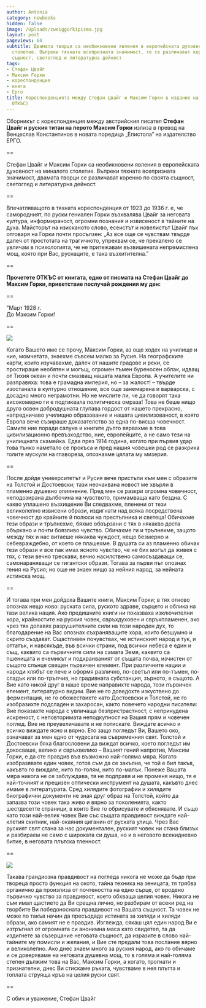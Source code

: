 ```yaml
---
author: Antonia
category: newbooks
hidden: false
image: /Uploads/zweiggorkipisma.jpg
layout: post
pageviews: 64
subtitle: Двамата творци са необикновени явления в европейската духовност на миналото
  столетие. Въпреки тяхната всепризната значимост, те се различават коренно по своята
  същност, светоглед и литературна дейност
tags:
- Стефан Цвайг
- Максим Горки
- кореспонденция
- книга
- Ерго
title: Кореспонденцията между Стефан Цвайг и Максим Горки в издание на "Ерго" (плюс
  ОТКЪС)
---
```


Сборникът с кореспонденция между австрийския писател **Стефан Цвайг **и руския титан на перото** Максим Горки** излиза в превод на Венцеслав Константинов в новата поредица „Епистола“ на издателство ЕРГО.

\==

Стефан Цвайг и Максим Горки са необикновени явления в европейската духовност на миналото столетие. Въпреки тяхната всепризната значимост, двамата творци се различават коренно по своята същност, светоглед и литературна дейност.

\==

Впечатляващото в тяхната кореспонденция от 1923 до 1936 г. е, че самородният, по руски гениален Горки възхвалява Цвайг за неговата култура, информираност, огромни познания и извисеност в тайните на духа. Майсторът на изисканото слово, есеистът и новелистът Цвайг пък отговаря на Горки почти просълзен: „Аз все още се чувствам твърде далеч от простотата на трагичното, упреквам се, че прекалено се увличам в психологията, че не притежавам възвишената непремислена мощ, която при Вас, руснаците, е така възхитителна.”

\==

**Прочетете ОТКЪС от книгата, едно от писмата на Стефан Цвайг до Максим Горки, приветствие послучай рождения му ден:**

\==

"Март 1928 г.\
До Максим Горки!

\==

![](/Uploads/stefanzweig.jpg)

Когато Вашето име се прочу, Максим Горки, аз още ходех на училище и ние, момчетата, знаехме съвсем малко за Русия. На географските карти, които изучавахме, далеч от нашите градове и реки, се простираше необятен и могъщ, огромен тъмен буреносен облак, идващ от Тихия океан и почти смазващ нашата малка Европа. А учителите ни разправяха: това е грамадна империя, но – за жалост! – твърде изостанала в културно отношение, все още занемарена и варварска, с досадно много неграмотни. Но не мислите ли, че да говорят така високомерно ги е подтиквала политическа омраза! Това не беше нищо друго освен добродушната глупава гордост от нашето прекрасно, напредничаво училищно образование и нашата цивилизованост, в която Европа вече съзираше доказателство за една по-висша човечност. Самите ние поради сапуна и книгите дълго вярвахме в това цивилизационно превъзходство, ние, европейците, а не само тези на училищната скамейка. Едва през 1914 година, когато при първия удар това тънко наметало се прокъса и пред нашия човешки род се разкриха голите мускули на главореза, опознахме цялата му мизерия.

\==

После дойде университетът и Русия вече пристъпи към мен с образите на Толстой и Достоевски; тази неочаквана новост ме хвърли в пламенно душевно опиянение. Пред мен се разкри огромна човечност, неподозирана дълбочина на чувството, примамваща като бездна. С какво уплашено възхищение Ви следвахме, пленени от тези великолепно извисени образи, издигнати над всяка посредствена човечност до крайните й полюси на престъпника и светеца! Обичахме тези образи и тръпнехме, бяхме обвързани с тях в някакво доста объркано и почти боязливо чувство. Обичахме ги и тръпнехме, защото между тях и нас витаеше някаква чуждост, нещо безмерно и себевраждебно, от което се плашехме. В душата си аз пламенно обичах тези образи и все пак имах ясното чувство, че не бих могъл да живея с тях, с тези вечно трескави, вечно насилствено самосъздаващи се, самонараняващи се гигантски образи. Тогава за първи път опознах гения на Русия; но още не знаех нищо за нейния народ, за нейната истинска мощ.

\==

И тогава при мен дойдоха Вашите книги, Максим Горки; в тях отново опознах нещо ново: руската сила, руското здраве, сърцето и облика на тази велика нация. Ако предишните книги ни показваха изключителни хора, крайностите на руския човек, свръхдуховен и свръхпламенен, ако чрез тях долавях разрушителните сили на този народен дух, то благодарение на Вас опознах съхраняващите хора, които безшумно и скрито създават. Ощастливен почувствах, че истинският народ и тук, и оттатък, и навсякъде, във всички страни, под всички небеса е един и същ, каквито са първичните сили на самата Земя, каквито са пшеницата и ечемикът и подхранваният от същата почва, изчистен от същото слънце свещен първичен елемент. При различните нации и народи хлябът се пече и оформя различно, по-светъл или по-тъмен, по-сладък или по-тръпчив, но градивната субстанция, зърното, е същото. А Вие като никой друг в наше време направихте народа, този първичен елемент, литературно видим. Вие не го доведохте изкуствено до ферментация, не го обожествихте като Достоевски и Толстой, не го изобразихте подсладен и захаросан, както повечето народни писатели: Вие показахте народа с увличаща безпристрастност, с непринудена искреност, с неповторимата неподкупност на Вашия прям и човечен поглед. Вие не преувеличавате и не потискате. Виждате всичко и всичко виждате ясно и вярно. Ето защо погледът Ви, Вашето око, означават за мен едно от чудесата на съвременния свят. Толстой и Достоевски бяха благословени да виждат всичко, което погледът им докосваше, велико и свръхвелико – Вашият гений напротив, Максим Горки, е да сте правдив във възможно най-голяма мяра. Когато изобразявате един човек, готов съм да се закълна, че той е бил такъв, какъвто го виждате, нито по-голям, нито по-малък. Понеже Вашата мяра никога не се заблуждава, тя не подправя и не променя нищо, тя е най-точният и прецизен оптически инструмент на душата, какъвто днес имаме в литературата. Сред хилядите фотографии и хилядите биографични документи не зная друг образ на Толстой, който да запазва този човек така живо и вярно за поколенията, както шестдесетте страници, в които Вие го обрисувате и обяснявате. И също като този най-велик човек Вие със същата правдивост виждате най-клетия скитник, най-окаяния циганин от руската улица. Чрез Вас руският свят стана за нас документален, руският човек ни стана близък и разбираем не само с широката си душа, но и в неговото всекидневно битие, в неговата плътска тленност.

\==

![](/Uploads/maximgorky.jpg)

Такава грандиозна правдивост на погледа никога не може да бъде при твореца просто функция на окото, тайна техника на зеницата, тя трябва органично да произлиза от почтеността на едно сърце, от вродено първично чувство за правдивост, което обхваща целия човек. Никога не съм имал щастието да Ви срещна лично, но разбирам от всеки ред на творбите Ви победоносната правдивост на Вашата същност. Та човек не може по такъв начин да пресъздаде истината за хиляди и хиляди образи, ако самият не е правдив. Изглежда, сякаш цял един народ Ви е изтръгнал от огромната си анонимна маса като свидетел, та да издигнете за съзерцание неговата същност, да изразите в слово най-тайните му помисли и желания, и Вие сте предали това послание вярно и великолепно. Ако днес знаем много за руския народ, ако го обичаме и се доверяваме на неговата душевна мощ, то в голяма и най-голяма степен дължим това на Вас, Максим Горки, а когато, трогнати и признателни, днес Ви стискаме ръката, чувстваме в нея плътта и топлата струяща кръв на целия руски свят.

\==

С обич и уважение, Стефан Цвайг